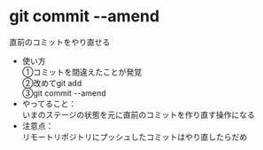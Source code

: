 # git commit --amend
直前のコミットをやり直せる  
 - 使い方  
 ①コミットを間違えたことが発覚  
 ②改めてgit add  
 ③git commit --amend  
 - やってること：  
 いまのステージの状態を元に直前のコミットを作り直す操作になる  
 - 注意点：  
 リモートリポジトリにプッシュしたコミットはやり直したらだめ